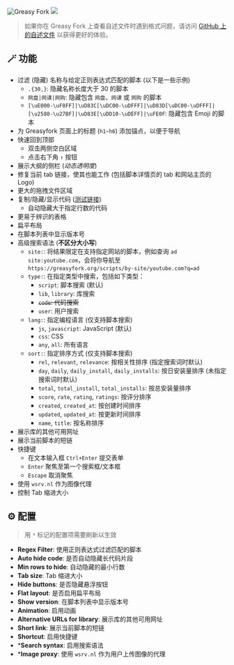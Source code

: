 ![Greasy Fork](https://img.shields.io/greasyfork/dt/467078) [![](https://img.shields.io/badge/Crazy%20Thur.-V%20me%2050-red?logo=kfc)](https://greasyfork.org/rails/active_storage/blobs/redirect/eyJfcmFpbHMiOnsibWVzc2FnZSI6IkJBaHBBaWZvIiwiZXhwIjpudWxsLCJwdXIiOiJibG9iX2lkIn19--10e04ed7ed56ae18d22cec6d675b34fd579cecab/wechat.jpeg?locale=zh-CN)

> 如果你在 Greasy Fork 上查看自述文件时遇到格式问题，请访问 [GitHub 上的自述文件](https://github.com/PRO-2684/gadgets/blob/main/greasyfork_enhance/README_CN.md) 以获得更好的体验。

## 🪄 功能

- 过滤 (隐藏) 名称与给定正则表达式匹配的脚本 (以下是一些示例)
  - `.{30,}`: 隐藏名称长度大于 30 的脚本
  - `网盘|网课|网购`: 隐藏包含 `网盘`、`网课` 或 `网购` 的脚本
  - `[\uE000-\uF8FF]|\uD83C[\uDC00-\uDFFF]|\uD83D[\uDC00-\uDFFF]|[\u2580-\u27BF]|\uD83E[\uDD10-\uDEFF]|\uFE0F`: 隐藏包含 Emoji 的脚本
- 为 Greasyfork 页面上的标题 (`h1~h6`) 添加锚点，以便于导航
- 快速回到顶部
  - 双击两侧空白区域
  - 点击右下角 `↑` 按钮
- 展示大纲的侧栏 (*动态透明度*)
- 修复当前 tab 链接，使其也能工作 (包括脚本详情页的 tab 和网站主页的 Logo)
- 更大的拖拽文件区域
- 复制/隐藏/显示代码 ([测试链接](https://greasyfork.org/scripts/470224))
  - 自动隐藏大于指定行数的代码
- 更易于辨识的表格
- 扁平布局
- 在脚本列表中显示版本号
- 高级搜索语法 (**不区分大小写**)
  - `site:`: 将结果限定在支持指定网站的脚本，例如查询 `ad site:youtube.com`，会将你导航至 `https://greasyfork.org/scripts/by-site/youtube.com?q=ad`
  - `type:`: 在指定类型中搜索，包括如下类型：
    - `script`: 脚本搜索 (默认)
    - `lib`, `library`: 库搜索
    - ~~`code`: 代码搜索~~
    - `user`: 用户搜索
  - `lang:`: 指定编程语言 (仅支持脚本搜索)
    - `js`, `javascript`: JavaScript (默认)
    - `css`: CSS
    - `any`, `all`: 所有语言
  - `sort:`: 指定排序方式 (仅支持脚本搜索)
    - `rel`, `relevant`, `relevance`: 按相关性排序 (指定搜索词时默认)
    - `day`, `daily`, `daily_install`, `daily_installs`: 按日安装量排序 (未指定搜索词时默认)
    - `total`, `total_install`, `total_installs`: 按总安装量排序
    - `score`, `rate`, `rating`, `ratings`: 按评分排序
    - `created`, `created_at`: 按创建时间排序
    - `updated`, `updated_at`: 按更新时间排序
    - `name`, `title`: 按名称排序
- 展示库的其他可用网址
- 展示当前脚本的短链
- 快捷键
    - 在文本输入框 `Ctrl+Enter` 提交表单
    - `Enter` 聚焦至第一个搜索框/文本框
    - `Escape` 取消聚焦
- 使用 `wsrv.nl` 作为图像代理
- 控制 Tab 缩进大小

## ⚙️ 配置

> 用 `*` 标记的配置项需要刷新以生效

- **Regex Filter**: 使用正则表达式过滤匹配的脚本
- **Auto hide code**: 是否自动隐藏长代码片段
- **Min rows to hide**: 自动隐藏的最小行数
- **Tab size**: Tab 缩进大小
- **Hide buttons**: 是否隐藏悬浮按钮
- **Flat layout**: 是否启用扁平布局
- **Show version**: 在脚本列表中显示版本号
- **Animation**: 启用动画
- **Alternative URLs for library**: 展示库的其他可用网址
- **Short link**: 展示当前脚本的短链
- **Shortcut**: 启用快捷键
- \***Search syntax**: 启用搜索语法
- \***Image proxy**: 使用 `wsrv.nl` 作为用户上传图像的代理
